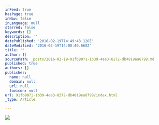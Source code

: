 ```yaml
---
inFeed: true
hasPage: true
inNav: false
inLanguage: null
starred: false
keywords: []
description: ''
datePublished: '2016-02-19T14:49:43.120Z'
dateModified: '2016-02-19T14:00:40.668Z'
title: ''
author: []
sourcePath: _posts/2016-02-19-91fb8071-1b39-4ea3-8272-db4819ea8799.md
published: true
authors: []
publisher:
  name: null
  domain: null
  url: null
  favicon: null
url: 91fb8071-1b39-4ea3-8272-db4819ea8799/index.html
_type: Article

---
```

![](https://the-grid-user-content.s3-us-west-2.amazonaws.com/425fdbeb-7b41-4836-93c2-9fecd507b183.jpg)